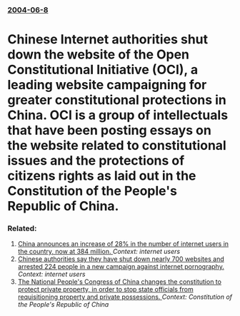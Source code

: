 ### [2004-06-8](/news/2004/06/8/index.md)

#  Chinese Internet authorities shut down the website of the Open Constitutional Initiative (OCI), a leading website campaigning for greater constitutional protections in China. OCI is a group of intellectuals that have been posting essays on the website related to constitutional issues and the protections of citizens rights as laid out in the Constitution of the People's Republic of China.




### Related:

1. [China announces an increase of 28% in the number of internet users in the country, now at 384 million. ](/news/2010/01/16/china-announces-an-increase-of-28-in-the-number-of-internet-users-in-the-country-now-at-384-million.md) _Context: internet users_
2. [ Chinese authorities say they have shut down nearly 700 websites and arrested 224 people in a new campaign against internet pornography. ](/news/2004/08/1/chinese-authorities-say-they-have-shut-down-nearly-700-websites-and-arrested-224-people-in-a-new-campaign-against-internet-pornography.md) _Context: internet users_
3. [ The National People's Congress of China changes the constitution to protect private property, in order to stop state officials from requisitioning property and private possessions. ](/news/2004/03/14/the-national-people-s-congress-of-china-changes-the-constitution-to-protect-private-property-in-order-to-stop-state-officials-from-requisi.md) _Context: Constitution of the People's Republic of China_
